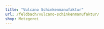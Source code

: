 ```yaml
---
title: "Vulcano Schinkenmanufaktur"
url: /feldbach/vulcano-schinkenmanufaktur/
shop: Metzgerei
---
```

